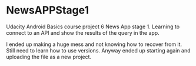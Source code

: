 # NewsAPPStage1
Udacity Android Basics course project 6 News App stage 1. Learning to connect to an API and show the results of the query in the app.

I ended up making a huge mess and not knowing how to recover from it. Still need to learn how to use versions. 
Anyway ended up starting again and uploading the file as a new project. 
